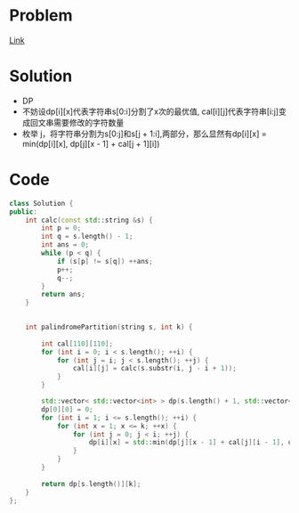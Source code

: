 # Problem
[Link](https://leetcode-cn.com/problems/palindrome-partitioning-iii/)

# Solution
* DP
* 不妨设dp[i][x]代表字符串s[0:i]分割了x次的最优值, cal[i][j]代表字符串[i:j]变成回文串需要修改的字符数量
* 枚举 j，将字符串分割为s[0:j]和s[j + 1:i],两部分，那么显然有dp[i][x] = min(dp[i][x], dp[j][x - 1] + cal[j + 1][i])


# Code
```cpp
class Solution {
public:
    int calc(const std::string &s) {
        int p = 0;
        int q = s.length() - 1;
        int ans = 0;
        while (p < q) {
            if (s[p] != s[q]) ++ans;
            p++;
            q--;
        }
        return ans;
    }
    

    int palindromePartition(string s, int k) {
        
        int cal[110][110];
        for (int i = 0; i < s.length(); ++i) {
            for (int j = i; j < s.length(); ++j) {
                cal[i][j] = calc(s.substr(i, j - i + 1));
            }
        } 

        std::vector< std::vector<int> > dp(s.length() + 1, std::vector<int>(k + 1, s.length()));
        dp[0][0] = 0;
        for (int i = 1; i <= s.length(); ++i) {
            for (int x = 1; x <= k; ++x) {
                for (int j = 0; j < i; ++j) {
                    dp[i][x] = std::min(dp[j][x - 1] + cal[j][i - 1], dp[i][x]);
                }
            }
        }
        
        return dp[s.length()][k];
    }
};
```